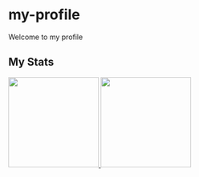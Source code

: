 # my-profile
Welcome to my profile

## My Stats
<p>
<a href="https://github.com/naufal11">
  <img height="180em" src="https://github-readme-stats.vercel.app/api?username=naufal11&count_private=true&show_icons=true&include_all_commits=true&bg_color=50,d7d2cc,304352" />
  <img height="180em" src="https://github-readme-stats.vercel.app/api/top-langs/?username=naufal11&layout=compact&bg_color=50,d7d2cc,304352" />
</a>
</p>

